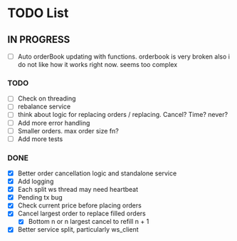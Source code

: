 # TODO List

## IN PROGRESS

- [ ] Auto orderBook updating with functions. orderbook is very broken
      also i do not like how it works right now. seems too complex

### TODO

- [ ] Check on threading
- [ ] rebalance service
- [ ] think about logic for replacing orders / replacing. Cancel? Time? never?
- [ ] Add more error handling
- [ ] Smaller orders. max order size fn?
- [ ] Add more tests

### DONE

- [x] Better order cancellation logic and standalone service
- [x] Add logging
- [x] Each split ws thread may need heartbeat
- [x] Pending tx bug
- [x] Check current price before placing orders
- [x] Cancel largest order to replace filled orders
  - [x] Bottom n or n largest cancel to refill n + 1
- [x] Better service split, particularly ws_client
